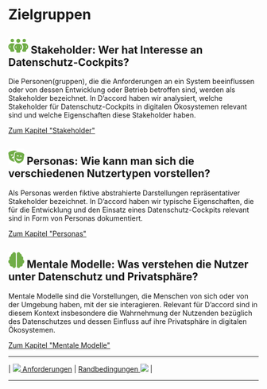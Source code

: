 # Zielgruppen

## **![](../../assets/images/team.svg) Stakeholder:** Wer hat Interesse an Datenschutz-Cockpits?

Die Personen(gruppen), die die Anforderungen an ein System beeinflussen oder von dessen Entwicklung oder Betrieb betroffen sind, werden als Stakeholder bezeichnet. In D’accord haben wir analysiert, welche Stakeholder für Datenschutz-Cockpits in digitalen Ökosystemen relevant sind und welche Eigenschaften diese Stakeholder haben.

[Zum Kapitel "Stakeholder"](<Stakeholder>)

## **![](../../assets/images/masks-theater.svg) Personas:** Wie kann man sich die verschiedenen Nutzertypen vorstellen?

Als Personas werden fiktive abstrahierte Darstellungen repräsentativer Stakeholder bezeichnet. In D’accord haben wir typische Eigenschaften, die für die Entwicklung und den Einsatz eines Datenschutz-Cockpits relevant sind in Form von Personas dokumentiert.

[Zum Kapitel "Personas"](<Personas>)

## **![](../../assets/images/brain.svg) Mentale Modelle:** Was verstehen die Nutzer unter Datenschutz und Privatsphäre?

Mentale Modelle sind die Vorstellungen, die Menschen von sich oder von der Umgebung haben, mit der sie interagieren. Relevant für D’accord sind in diesem Kontext insbesondere die Wahrnehmung der Nutzenden bezüglich des Datenschutzes und dessen Einfluss auf ihre Privatsphäre in digitalen Ökosystemen.

[Zum Kapitel "Mentale Modelle"](<Mentale Modelle>)

****

| [![](/Daccord/assets/images/backward-solid.svg) Anforderungen](<..>) | [Randbedingungen ![](/Daccord/assets/images/forward-solid.svg)](<../Randbedingungen>) |

****
